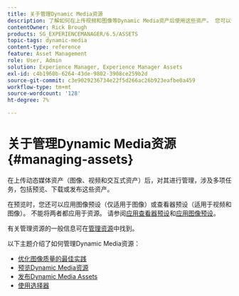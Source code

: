 ```yaml
---
title: 关于管理Dynamic Media资源
description: 了解如何在上传视频和图像等Dynamic Media资产后使用这些资产。 您可以预览、下载或发布资源。
contentOwner: Rick Brough
products: SG_EXPERIENCEMANAGER/6.5/ASSETS
topic-tags: dynamic-media
content-type: reference
feature: Asset Management
role: User, Admin
solution: Experience Manager, Experience Manager Assets
exl-id: c4b1960b-6264-43de-9802-3908ce259b2d
source-git-commit: c3e9029236734e22f5d266ac26b923eafbe0a459
workflow-type: tm+mt
source-wordcount: '128'
ht-degree: 7%

---
```


# 关于管理Dynamic Media资源 {#managing-assets}

在上传动态媒体资产（图像、视频和交互式资产）后，对其进行管理，涉及多项任务，包括预览、下载或发布这些资产。

在预览时，您还可以应用图像预设（仅适用于图像）或查看器预设（适用于视频和图像）。 不能将两者都应用于资源。 请参阅[应用查看器预设](/help/assets/viewer-presets.md)和[应用图像预设](/help/assets/image-sets.md)。

有关管理资源的一般信息可在[管理资源](/help/assets/manage-assets.md)中找到。

以下主题介绍了如何管理Dynamic Media资源：

* [优化图像质量的最佳实践](/help/assets/best-practices-for-optimizing-the-quality-of-your-images.md)
* [预览Dynamic Media资源](/help/assets/previewing-assets.md)
* [发布Dynamic Media Assets](/help/assets/publishing-dynamicmedia-assets.md)
* [使用选择器](/help/assets/working-with-selectors.md)

